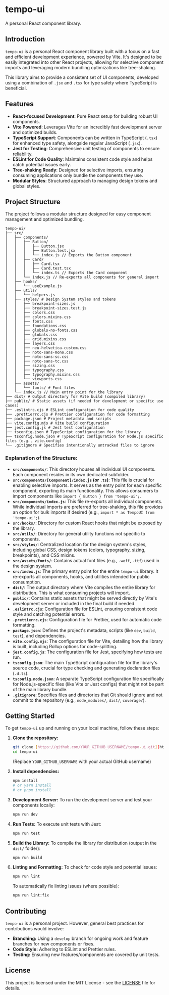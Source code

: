 # tempo-ui

A personal React component library.

## Introduction

`tempo-ui` is a personal React component library built with a focus on a fast and efficient development experience, powered by Vite. It's designed to be easily integrated into other React projects, allowing for selective component imports and leveraging modern bundling optimizations like tree-shaking.

This library aims to provide a consistent set of UI components, developed using a combination of `.jsx` and `.tsx` for type safety where TypeScript is beneficial.

## Features

- **React-focused Development**: Pure React setup for building robust UI components.
- **Vite Powered**: Leverages Vite for an incredibly fast development server and optimized builds.
- **TypeScript Support**: Components can be written in TypeScript (`.tsx`) for enhanced type safety, alongside regular JavaScript (`.jsx`).
- **Jest for Testing**: Comprehensive unit testing of components to ensure reliability.
- **ESLint for Code Quality**: Maintains consistent code style and helps catch potential issues early.
- **Tree-shaking Ready**: Designed for selective imports, ensuring consuming applications only bundle the components they use.
- **Modular Styles**: Structured approach to managing design tokens and global styles.

## Project Structure

The project follows a modular structure designed for easy component management and optimized bundling.

```text
tempo-ui/
├── src/
│   ├── components/
│   │   ├── Button/
│   │   │   ├── Button.jsx
│   │   │   ├── Button.test.jsx
│   │   │   └── index.js // Exports the Button component
│   │   ├── Card/
│   │   │   ├── Card.tsx
│   │   │   ├── Card.test.tsx
│   │   │   └── index.ts // Exports the Card component
│   │   └── index.js // Re-exports all components for general import
│   ├── hooks/
│   │   └── useExample.js
│   ├── utils/
│   │   └── helpers.js
│   ├── styles/ # Design System styles and tokens
│   │   ├── breakpoint-sizes.js
│   │   ├── breakpoint-sizes.test.js
│   │   ├── colors.css
│   │   ├── colors.mixins.css
│   │   ├── fonts.css
│   │   ├── foundations.css
│   │   ├── globals-no-fonts.css
│   │   ├── globals.css
│   │   ├── grid.mixins.css
│   │   ├── layers.css
│   │   ├── neu-helvetica-custom.css
│   │   ├── noto-sans-mono.css
│   │   ├── noto-sans-sc.css
│   │   ├── noto-sans-tc.css
│   │   ├── sizing.css
│   │   ├── typography.css
│   │   ├── typography.mixins.css
│   │   └── viewports.css
│   ├── assets/
│   │   └── fonts/ # Font files
│   └── index.js // Main entry point for the library
├── dist/ # Output directory for Vite build (compiled library)
├── public/ # Static assets (if needed for development or specific use cases)
├── .eslintrc.cjs # ESLint configuration for code quality
├── .prettierrc.cjs # Prettier configuration for code formatting
├── package.json # Project metadata and scripts
├── vite.config.mjs # Vite build configuration
├── jest.config.js # Jest test configuration
├── tsconfig.json # TypeScript configuration for the library
├── tsconfig.node.json # TypeScript configuration for Node.js specific files (e.g., vite.config)
└── .gitignore # Specifies intentionally untracked files to ignore
```

### Explanation of the Structure:

- **`src/components/`**: This directory houses all individual UI components. Each component resides in its own dedicated subfolder.
- **`src/components/[Component]/index.js` (or `.ts`)**: This file is crucial for enabling selective imports. It serves as the entry point for each specific component, exporting its main functionality. This allows consumers to import components like `import { Button } from 'tempo-ui';`.
- **`src/components/index.js`**: This file re-exports all individual components. While individual imports are preferred for tree-shaking, this file provides an option for bulk imports if desired (e.g., `import * as TempoUI from 'tempo-ui';`).
- **`src/hooks/`**: Directory for custom React hooks that might be exposed by the library.
- **`src/utils/`**: Directory for general utility functions not specific to components.
- **`src/styles/`**: Centralized location for the design system's styles, including global CSS, design tokens (colors, typography, sizing, breakpoints), and CSS mixins.
- **`src/assets/fonts/`**: Contains actual font files (e.g., `.woff`, `.ttf`) used in the design system.
- **`src/index.js`**: The primary entry point for the entire `tempo-ui` library. It re-exports all components, hooks, and utilities intended for public consumption.
- **`dist/`**: The output directory where Vite compiles the entire library for distribution. This is what consuming projects will import.
- **`public/`**: Contains static assets that might be served directly by Vite's development server or included in the final build if needed.
- **`.eslintrc.cjs`**: Configuration file for ESLint, ensuring consistent code style and catching potential errors.
- **`.prettierrc.cjs`**: Configuration file for Prettier, used for automatic code formatting.
- **`package.json`**: Defines the project's metadata, scripts (like `dev`, `build`, `test`), and dependencies.
- **`vite.config.mjs`**: The configuration file for Vite, detailing how the library is built, including Rollup options for code-splitting.
- **`jest.config.js`**: The configuration file for Jest, specifying how tests are run.
- **`tsconfig.json`**: The main TypeScript configuration file for the library's source code, crucial for type checking and generating declaration files (`.d.ts`).
- **`tsconfig.node.json`**: A separate TypeScript configuration file specifically for Node.js-specific files (like Vite or Jest configs) that might not be part of the main library bundle.
- **`.gitignore`**: Specifies files and directories that Git should ignore and not commit to the repository (e.g., `node_modules/`, `dist/`, `coverage/`).

## Getting Started

To get `tempo-ui` up and running on your local machine, follow these steps:

1.  **Clone the repository:**

    ```bash
    git clone [https://github.com/YOUR_GITHUB_USERNAME/tempo-ui.git](https://github.com/YOUR_GITHUB_USERNAME/tempo-ui.git)
    cd tempo-ui
    ```

    (Replace `YOUR_GITHUB_USERNAME` with your actual GitHub username)

2.  **Install dependencies:**

    ```bash
    npm install
    # or yarn install
    # or pnpm install
    ```

3.  **Development Server:**
    To run the development server and test your components locally:

    ```bash
    npm run dev
    ```

4.  **Run Tests:**
    To execute unit tests with Jest:

    ```bash
    npm run test
    ```

5.  **Build the Library:**
    To compile the library for distribution (output in the `dist/` folder):

    ```bash
    npm run build
    ```

6.  **Linting and Formatting:**
    To check for code style and potential issues:
    ```bash
    npm run lint
    ```
    To automatically fix linting issues (where possible):
    ```bash
    npm run lint:fix
    ```

## Contributing

`tempo-ui` is a personal project. However, general best practices for contributions would involve:

- **Branching:** Using a `develop` branch for ongoing work and feature branches for new components or fixes.
- **Code Style:** Adhering to ESLint and Prettier rules.
- **Testing:** Ensuring new features/components are covered by unit tests.

## License

This project is licensed under the MIT License - see the [LICENSE](LICENSE) file for details.
